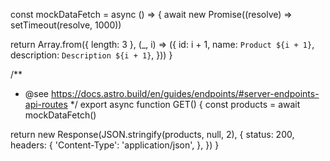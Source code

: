 const mockDataFetch = async () => {
  await new Promise((resolve) => setTimeout(resolve, 1000))

  return Array.from({ length: 3 }, (_, i) => ({
    id: i + 1,
    name: `Product ${i + 1}`,
    description: `Description ${i + 1}`,
  }))
}

/**
 * @see https://docs.astro.build/en/guides/endpoints/#server-endpoints-api-routes
 */
export async function GET() {
  const products = await mockDataFetch()

  return new Response(JSON.stringify(products, null, 2), {
    status: 200,
    headers: {
      'Content-Type': 'application/json',
    },
  })
}
